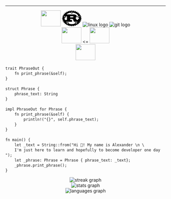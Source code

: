 ---

<div align="center">
 <img src="https://cdn.jsdelivr.net/gh/devicons/devicon/icons/csharp/csharp-original.svg" height=50   width=62/>
  <img src="https://raw.githubusercontent.com/devicons/devicon/master/icons/rust/rust-plain.svg" height=50   width=62   alt="rust logo"     />
  <img src="https://cdn.jsdelivr.net/gh/devicons/devicon/icons/linux/linux-original.svg"         height="50" width="62" alt="linux logo"    />
  <img src="https://cdn.jsdelivr.net/gh/devicons/devicon/icons/git/git-original.svg"             height="50" width="62" alt="git logo"      />
 <br>
  <img src="https://s1.qwant.com/thumbr/0x380/2/4/271e2ffc35e59d8f091d4ed4573c30ea73da087eb620f55bcbf592697baa4a/1666364456Esp32_devkitc_v4.png"    height="50" width="62"   />
  <=
            
  <img src="https://cdn.jsdelivr.net/gh/devicons/devicon/icons/cplusplus/cplusplus-original.svg" height="50" width="62"/>
<br>
   <img src="https://cdn.jsdelivr.net/gh/devicons/devicon/icons/raspberrypi/raspberrypi-original.svg" height="50" width="62" />
          
 </div>

```
trait PhraseOut {
    fn print_phrase(&self);
}

struct Phrase {
    phrase_text: String
}

impl PhraseOut for Phrase {
    fn print_phrase(&self) {
        println!("{}", self.phrase_text);
    }
}

fn main() {
    let _text = String::from("Hi 👋! My name is Alexander \n \
    I'm just here to learn and hopefully to become developer one day ");
    let _phrase: Phrase = Phrase { phrase_text: _text};
    _phrase.print_phrase();
}

```

<div align="center">
  <img src="https://streak-stats.demolab.com?user=whuzurbuddha&locale=en&mode=daily&theme=radical&=true&border_radius=5" height="150" alt="streak graph" /> <br>
  <img src="https://github-readme-stats.vercel.app/api?username=whuzurbuddha&repo=whuzurbuddha&hide_title=false&hide_rank=false&show_icons=true&include_all_commits=true&count_private=true&disable_animations=false&theme=radical&locale=en&hide_border=false" height="150" alt="stats graph" /> <br> 
  <img src="https://github-readme-stats.vercel.app/api/top-langs?username=whuzurbuddha&repo=whuzurbuddha&locale=en&hide_title=false&layout=compact&card_width=320&langs_count=5&theme=radical&hide_border=false" height="150" alt="languages graph"  />
</div>

